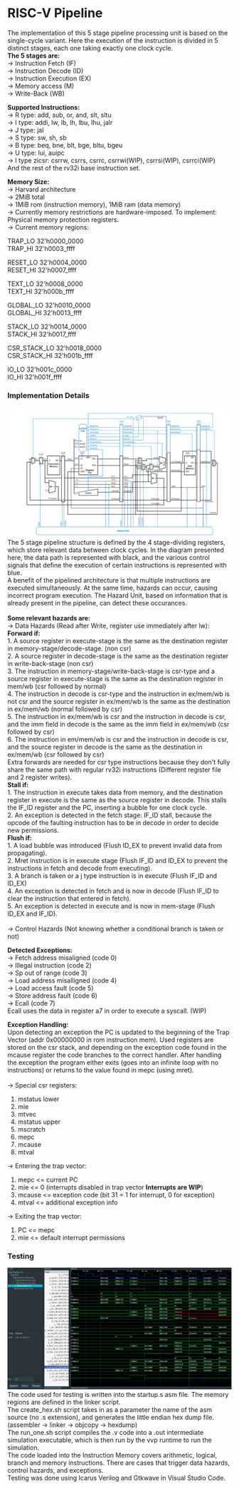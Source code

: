 # RISC-V Pipeline 
The implementation of this 5 stage pipeline processing unit is based on the single-cycle variant. Here the execution of the instruction is divided in 5 distinct stages, each one taking exactly one clock cycle.<br>
**The 5 stages are:**<br>
-> Instruction Fetch (IF)<br>
-> Instruction Decode (ID)<br>
-> Instruction Execution (EX)<br>
-> Memory access (M)<br>
-> Write-Back (WB)<br>

**Supported Instructions:**<br>
-> R type: add, sub, or, and, slt, sltu<br>
-> I type: addi, lw, lb, lh, lbu, lhu, jalr<br>
-> J type: jal<br>
-> S type: sw, sh, sb<br>
-> B type: beq, bne, blt, bge, bltu, bgeu<br>
-> U type: lui, auipc<br>
-> I type zicsr: csrrw, csrrs, csrrc, csrrwi(WIP), csrrsi(WIP), csrrci(WIP)<br>
And the rest of the rv32i base instruction set.<br>

**Memory Size:**<br>
-> Harvard architecture<br>
-> 2MiB total<br>
-> 1MiB rom (instruction memory), 1MiB ram (data memory)<br>
-> Currently memory restrictions are hardware-imposed. To implement: Physical memory protection registers.<br>
-> Current memory regions: <br>

TRAP_LO 32'h0000_0000 <br>
TRAP_HI 32'h0003_ffff <br>

RESET_LO 32'h0004_0000 <br>
RESET_HI 32'h0007_ffff <br>

TEXT_LO 32'h0008_0000 <br>
TEXT_HI 32'h000b_ffff <br>

GLOBAL_LO 32'h0010_0000 <br>
GLOBAL_HI 32'h0013_ffff <br>

STACK_LO 32'h0014_0000 <br>
STACK_HI 32'h0017_ffff <br>

CSR_STACK_LO 32'h0018_0000 <br>
CSR_STACK_HI 32'h001b_ffff <br>

IO_LO 32'h001c_0000 <br>
IO_HI 32'h001f_ffff <br>


### Implementation Details
![Implementation diagram](./Pipeline/Others/Pipeline.png)
The 5 stage pipeline structure is defined by the 4 stage-dividing registers, which store relevant data between clock cycles. In the diagram presented here, the data path is represented with black, and the various control signals that define the execution of certain instructions is represented with blue.<br>
A benefit of the pipelined architecture is that multiple instructions are executed simultaneously. At the same time, hazards can occur, causing incorrect program execution. The Hazard Unit, based on information that is already present in the pipeline, can detect these occurances. <br> <br>
**Some relevant hazards are:** <br>
-> Data Hazards (Read after Write, register use immediately after lw):<br>
**Forward if:**<br>
    1. A source register in execute-stage is the same as the destination register in memory-stage/decode-stage. (non csr)<br>
    2. A source register in decode-stage is the same as the destination register in write-back-stage (non csr)<br>
    3. The instruction in memory-stage/write-back-stage is csr-type and a source register in execute-stage is the same as the destination register in mem/wb (csr followed by normal)<br>
    4. The instruction in decode is csr-type and the instruction in ex/mem/wb is not csr and the source register in ex/mem/wb is the same as the destination in ex/mem/wb (normal followed by csr)<br>
    5. The instruction in ex/mem/wb is csr and the instruction in decode is csr, and the imm field in decode is the same as the imm field in ex/mem/wb (csr followed by csr)<br>
    6. The instruction in em/mem/wb is csr and the instruction in decode is csr, and the source register in decode is the same as the destination in ex/mem/wb (csr followed by csr)<br>
   Extra forwards are needed for csr type instructions because they don't fully share the same path with regular rv32i instructions (Different register file and 2 register writes).<br>
**Stall if:**<br>
    1. The instruction in execute takes data from memory, and the destination register in execute is the same as the source register in decode. This stalls the IF_ID register and the PC, inserting a bubble for one clock cycle.<br>
    2. An exception is detected in the fetch stage: IF_ID stall, because the opcode of the faulting instruction has to be in decode in order to decide new permissions.<br>
**Flush if:**<br>
    1. A load bubble was introduced (Flush ID_EX to prevent invalid data from propagating).<br>
    2. Mret instruction is in execute stage (Flush IF_ID and ID_EX to prevent the instructions in fetch and decode from executing).<br>
    3. A branch is taken or a j type instruction is in execute (Flush IF_ID and ID_EX)<br>
    4. An exception is detected in fetch and is now in decode (Flush IF_ID to clear the instruction that entered in fetch).<br>
    5. An exception is detected in execute and is now in mem-stage (Flush ID_EX and IF_ID).<br> <br>
-> Control Hazards (Not knowing whether a conditional branch is taken or not)<br>

**Detected Exceptions:** <br>
-> Fetch address misaligned (code 0) <br>
-> Illegal instruction (code 2) <br>
-> Sp out of range (code 3) <br>
-> Load address misalligned (code 4) <br>
-> Load access fault (code 5) <br>
-> Store address fault (code 6) <br>
-> Ecall (code 7) <br>
    Ecall uses the data in register a7 in order to execute a syscall. (WIP) <br>

**Exception Handling:** <br>
Upon detecting an exception the PC is updated to the beginning of the Trap Vector (addr 0x00000000 in rom instruction mem). Used registers are stored on the csr stack, and depending on the exception code found in the mcause register the code branches to the correct handler. After handling the exception the program either exits (goes into an infinite loop with no instructions) or returns to the value found in mepc (using mret).<br> <br>
-> Special csr registers:
1. mstatus lower <br>
2. mie <br>
3. mtvec <br>
4. mstatus upper <br>
5. mscratch <br>
6. mepc <br>
7. mcause <br>
8. mtval <br>
   
-> Entering the trap vector: <br>
1. mepc <= current PC <br>
2. mie <= 0 (interrupts disabled in trap vector **Interrupts are WIP**) <br>
3. mcause <= exception code (bit 31 = 1 for interrupt, 0 for exception) <br>
4. mtval <= additional exception info <br>
   
-> Exiting the trap vector: <br>
1. PC <= mepc
2. mie <= default interrupt permissions<br>



### Testing
![Testing waveform](./Pipeline/Others/waveform_1.png)
The code used for testing is written into the startup.s asm file. The memory regions are defined in the linker script. <br>
The create_hex.sh script takes in as a parameter the name of the asm source (no .s extension), and generates the little endian hex dump file. (assembler -> linker -> objcopy -> hexdump) <br>
The run_one.sh script compiles the .v code into a .out intermediate simulation executable, which is then run by the vvp runtime to run the simulation.<br>
The code loaded into the Instruction Memory covers arithmetic, logical, branch and memory instructions. There are cases that trigger data hazards, control hazards, and exceptions.<br>
Testing was done using Icarus Verilog and Gtkwave in Visual Studio Code.<br>
